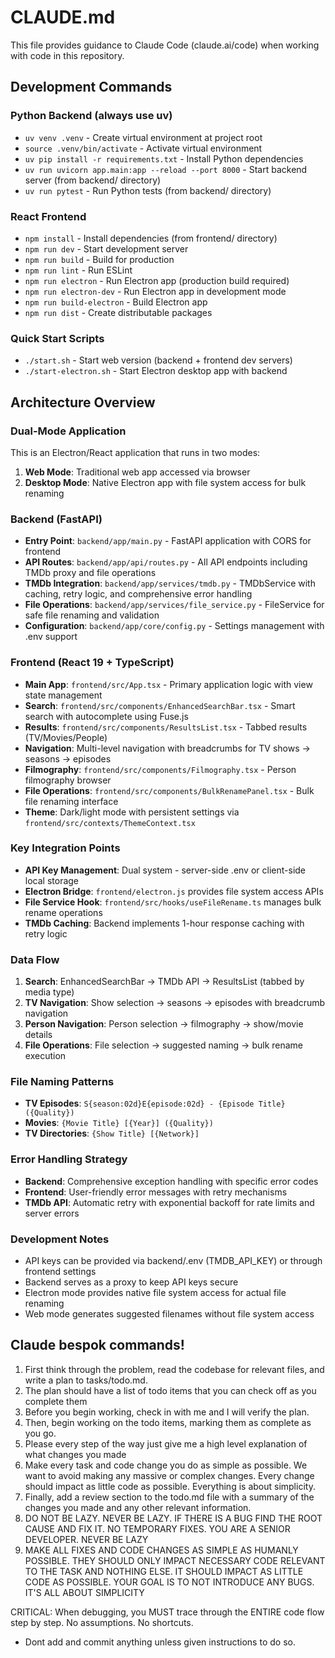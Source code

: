 # CLAUDE.md

This file provides guidance to Claude Code (claude.ai/code) when working with code in this repository.

## Development Commands

### Python Backend (always use uv)
- `uv venv .venv` - Create virtual environment at project root
- `source .venv/bin/activate` - Activate virtual environment
- `uv pip install -r requirements.txt` - Install Python dependencies
- `uv run uvicorn app.main:app --reload --port 8000` - Start backend server (from backend/ directory)
- `uv run pytest` - Run Python tests (from backend/ directory)

### React Frontend
- `npm install` - Install dependencies (from frontend/ directory)
- `npm run dev` - Start development server
- `npm run build` - Build for production
- `npm run lint` - Run ESLint
- `npm run electron` - Run Electron app (production build required)
- `npm run electron-dev` - Run Electron app in development mode
- `npm run build-electron` - Build Electron app
- `npm run dist` - Create distributable packages

### Quick Start Scripts
- `./start.sh` - Start web version (backend + frontend dev servers)
- `./start-electron.sh` - Start Electron desktop app with backend

## Architecture Overview

### Dual-Mode Application
This is an Electron/React application that runs in two modes:
1. **Web Mode**: Traditional web app accessed via browser
2. **Desktop Mode**: Native Electron app with file system access for bulk renaming

### Backend (FastAPI)
- **Entry Point**: `backend/app/main.py` - FastAPI application with CORS for frontend
- **API Routes**: `backend/app/api/routes.py` - All API endpoints including TMDb proxy and file operations
- **TMDb Integration**: `backend/app/services/tmdb.py` - TMDbService with caching, retry logic, and comprehensive error handling
- **File Operations**: `backend/app/services/file_service.py` - FileService for safe file renaming and validation
- **Configuration**: `backend/app/core/config.py` - Settings management with .env support

### Frontend (React 19 + TypeScript)
- **Main App**: `frontend/src/App.tsx` - Primary application logic with view state management
- **Search**: `frontend/src/components/EnhancedSearchBar.tsx` - Smart search with autocomplete using Fuse.js
- **Results**: `frontend/src/components/ResultsList.tsx` - Tabbed results (TV/Movies/People)
- **Navigation**: Multi-level navigation with breadcrumbs for TV shows → seasons → episodes
- **Filmography**: `frontend/src/components/Filmography.tsx` - Person filmography browser
- **File Operations**: `frontend/src/components/BulkRenamePanel.tsx` - Bulk file renaming interface
- **Theme**: Dark/light mode with persistent settings via `frontend/src/contexts/ThemeContext.tsx`

### Key Integration Points
- **API Key Management**: Dual system - server-side .env or client-side local storage
- **Electron Bridge**: `frontend/electron.js` provides file system access APIs
- **File Service Hook**: `frontend/src/hooks/useFileRename.ts` manages bulk rename operations
- **TMDb Caching**: Backend implements 1-hour response caching with retry logic

### Data Flow
1. **Search**: EnhancedSearchBar → TMDb API → ResultsList (tabbed by media type)
2. **TV Navigation**: Show selection → seasons → episodes with breadcrumb navigation
3. **Person Navigation**: Person selection → filmography → show/movie details
4. **File Operations**: File selection → suggested naming → bulk rename execution

### File Naming Patterns
- **TV Episodes**: `S{season:02d}E{episode:02d} - {Episode Title} ({Quality})`
- **Movies**: `{Movie Title} [{Year}] ({Quality})`
- **TV Directories**: `{Show Title} [{Network}]`

### Error Handling Strategy
- **Backend**: Comprehensive exception handling with specific error codes
- **Frontend**: User-friendly error messages with retry mechanisms
- **TMDb API**: Automatic retry with exponential backoff for rate limits and server errors

### Development Notes
- API keys can be provided via backend/.env (TMDB_API_KEY) or through frontend settings
- Backend serves as a proxy to keep API keys secure
- Electron mode provides native file system access for actual file renaming
- Web mode generates suggested filenames without file system access

## Claude bespok commands!
1. First think through the problem, read the codebase for relevant files, and write a plan to tasks/todo.md.
2. The plan should have a list of todo items that you can check off as you complete them
3. Before you begin working, check in with me and I will verify the plan.
4. Then, begin working on the todo items, marking them as complete as you go.
5. Please every step of the way just give me a high level explanation of what changes you made
6. Make every task and code change you do as simple as possible. We want to avoid making any massive or complex changes. Every change should impact as little code as possible. Everything is about simplicity.
7. Finally, add a review section to the todo.md file with a summary of the changes you made and any other relevant information.
8. DO NOT BE LAZY. NEVER BE LAZY. IF THERE IS A BUG FIND THE ROOT CAUSE AND FIX IT. NO TEMPORARY FIXES. YOU ARE A SENIOR DEVELOPER. NEVER BE LAZY
9. MAKE ALL FIXES AND CODE CHANGES AS SIMPLE AS HUMANLY POSSIBLE. THEY SHOULD ONLY IMPACT NECESSARY CODE RELEVANT TO THE TASK AND NOTHING ELSE. IT SHOULD IMPACT AS LITTLE CODE AS POSSIBLE. YOUR GOAL IS TO NOT INTRODUCE ANY BUGS. IT'S ALL ABOUT SIMPLICITY


CRITICAL: When debugging, you MUST trace through the ENTIRE code flow step by step. No assumptions. No shortcuts.
- Dont add and commit anything unless given instructions to do so.